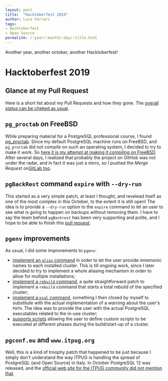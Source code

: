 ```yaml
---
layout: post
title:  "Hacktoberfest 2019"
author: Luca Ferrari
tags:
- Hacktoberfest
- Open Source
permalink: /:year/:month/:day/:title.html
---
```

Another year, another october, another Hacktoberfest!

# Hacktoberfest 2019

## Glance at my Pull Request

Here is a short list about my Pull Requests and how they gone. The [overall status can be cheked as usual](https://hacktoberfestchecker.jenko.me/user/fluca1978).

## `pg_proctab` on FreeBSD

While preparing material for a PostgreSQL professional course, I found [pg_proctab](https://github.com/markwkm/pg_proctab).
Since my default PostgreSQL machine runs on FreeBSD, and `pg_proctab` did not compile on such an operating system, I decided to try to make it work. So [here it is my attempt at making it compiling on FreeBSD](https://github.com/markwkm/pg_proctab/pull/5). After several days, I realized that probably the project on GitHub was not under the radar, and in fact it was just a mirro, so I pushed the *Merge Request* on[GitLab too](https://gitlab.com/pg_proctab/pg_proctab/merge_requests/1).


## `pgBackRest` command `expire` with `--dry-run`

This started as a very simple patch, at least I thought, and revelead itself as one of the most complex in this October, to the extent it is still open!
The idea is to provide a `--dry-run` option to the `expire` command to let an user to see what is going to happen on backups without removing them.
I have to say the team behind `pgBackrest` has been very supporting and polite, and I hope to be able to finish this [pull request](https://github.com/pgbackrest/pgbackrest/pull/853).

## `pgenv` improvements

As usual, I did some improvements to `pgenv`:
- [implement an `alias` command](https://github.com/theory/pgenv/pull/36) in order to let the user provide mnemonic names to each installed cluster. This is till ongoing work, since I later decided to try to implement a whole aliasing mechanism in order to allow for multiple installations;
- [implement a `rebuild` command](https://github.com/theory/pgenv/pull/37), a quite straightforward patch to implement a `rebuild` command that starts a total rebuild of the specified cluster;
- [implement a `psql` command](https://github.com/theory/pgenv/pull/38), something I then closed by myself to substitute with the actual implementation of a *warning* about the user's `PATH`. The idea was to provide the user with the actual PostgreSQL executables related to the in-use cluster;
- [supports scripts](https://github.com/theory/pgenv/pull/39) allowing the user to define custom scripts to be executed at different phases during the build/start-up of a cluster.

## `pgconf.eu` and `www.itpug.org`

Well, this is a kind of troophy patch that happened to be just because I simply don't understand the way ITPUG is handling the spread of PostgreSQL (and Open Source) in Italy.
In October PostgreSQL 12 was released, and the [official web site for the ITPUG community did not mention that](https://github.com/ITPUG/www.itpug.org/pull/32).

